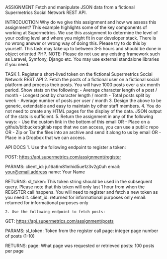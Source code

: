 ASSIGNMENT
Fetch and manipulate JSON data from a fictional Supermetrics Social Network REST API.

INTRODUCTION
Why do we give this assignment and how we assess this assignment?
This example highlights some of the key components of working at Supermetrics. We use this assignment to determine the level of your coding level and where you might fit in our developer stack. There is no wrong answer or wrong way of doing this. Please try to do this by yourself. This task may take up to between 3-5 hours and should be done in object oriented PHP.
NOTE: Please do not use any existing framework such as Laravel, Symfony, Django etc. You may use external standalone libraries if you need.

TASK
    1. Register a short-lived token on the fictional Supermetrics Social Network REST API
    2. Fetch the posts of a fictional user on a fictional social platform and process their posts. You will have 1000 posts over a six month period. Show stats on the following: - Average character length of a post / month - Longest post by character length / month - Total posts split by week - Average number of posts per user / month
    3. Design the above to be generic, extendable and easy to maintain by other staff members.
    4. You do not need to create any HTML pages for the display of the data. JSON output of the stats is sufficient.
    5. Return the assignment in any of the following ways: - Use the custom link in the bottom of this email OR - Place on a github/bitbucket/gitlab repo that we can access, you can use a public repo OR - Zip or Tar the files into an archive and send it along to us by email OR - Place in a Dropbox that we can access.

API DOCS
    1. Use the following endpoint to register a token:

POST: https://api.supermetrics.com/assignment/register

PARAMS:
client_id: ju16a6m81mhid5ue1z3v2g0uh
email: your@email.address
name: Your Name

RETURNS:
sl_token: This token string should be used in the subsequent query. Please note that this token will only last 1 hour from when the REGISTER call happens. You will need to register and fetch a new token as you need it.
client_id: returned for informational purposes only
email: returned for informational purposes only

    2. Use the following endpoint to fetch posts:

GET: https://api.supermetrics.com/assignment/posts

PARAMS:
sl_token: Token from the register call
page: integer page number of posts (1-10)

RETURNS:
page: What page was requested or retrieved
posts: 100 posts per page
